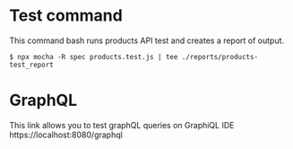 # Test command

This command bash runs products API test and creates a report of output.
```
$ npx mocha -R spec products.test.js | tee ./reports/products-test_report
```

# GraphQL
This link allows you to test graphQL queries on GraphiQL IDE
https://localhost:8080/graphql